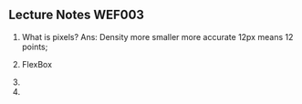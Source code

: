 ## Lecture Notes WEF003 ##

1. What is pixels?
   Ans: Density more smaller more accurate
   12px means 12 points;

2. FlexBox
3. 
4. 